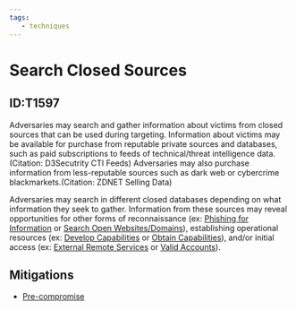 ```yaml
---
tags:
   - techniques
---
```

# Search Closed Sources
## ID:T1597
Adversaries may search and gather information about victims from closed sources that can be used during targeting. Information about victims may be available for purchase from reputable private sources and databases, such as paid subscriptions to feeds of technical/threat intelligence data.(Citation: D3Secutrity CTI Feeds) Adversaries may also purchase information from less-reputable sources such as dark web or cybercrime blackmarkets.(Citation: ZDNET Selling Data)

Adversaries may search in different closed databases depending on what information they seek to gather. Information from these sources may reveal opportunities for other forms of reconnaissance (ex: [Phishing for Information](/mitre/techniques/T1598) or [Search Open Websites/Domains](/mitre/techniques/T1593)), establishing operational resources (ex: [Develop Capabilities](/mitre/techniques/T1587) or [Obtain Capabilities](/mitre/techniques/T1588)), and/or initial access (ex: [External Remote Services](/mitre/techniques/T1133) or [Valid Accounts](/mitre/techniques/T1078)).
## Mitigations
* [Pre-compromise](/mitre/mitigations/M1056)
